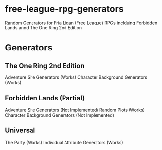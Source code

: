 # free-league-rpg-generators
 Random Generators for Fria Ligan (Free League) RPGs inclduing Forbidden Lands annd The One Ring 2nd Edition

# Generators
## The One Ring 2nd Edition
Adventure Site Generators (Works)
Character Background Generators (Works)

## Forbidden Lands (Partial)
Adventure Site Generators (Not Implemented)
Random Plots (Works)
Character Background Generators (Not Implemented)

## Universal
The Party (Works)
Individual Attribute Generators (Works)